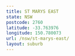 ```yaml
---
title: ST MARYS EAST
state: NSW
postcode: 2760
latitude: -33.763976
longitude: 150.780073
url: /nsw/st-marys-east/
layout: suburb
---
```

